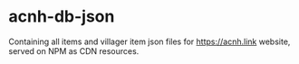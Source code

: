 # acnh-db-json

Containing all items and villager item json files for https://acnh.link website, served on NPM as CDN resources.
